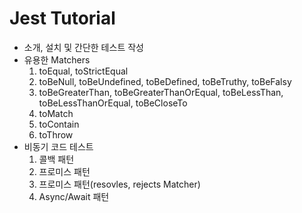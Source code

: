 # Jest Tutorial

- 소개, 설치 및 간단한 테스트 작성
- 유용한 Matchers
  1. toEqual, toStrictEqual
  2. toBeNull, toBeUndefined, toBeDefined, toBeTruthy, toBeFalsy
  3. toBeGreaterThan, toBeGreaterThanOrEqual, toBeLessThan, toBeLessThanOrEqual, toBeCloseTo
  4. toMatch
  5. toContain
  6. toThrow
- 비동기 코드 테스트
  1. 콜백 패턴
  2. 프로미스 패턴
  3. 프로미스 패턴(resovles, rejects Matcher)
  4. Async/Await 패턴